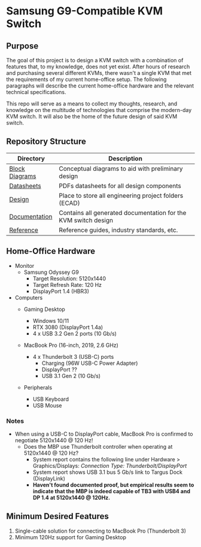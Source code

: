 # **Samsung G9-Compatible KVM Switch**

## **Purpose**
The goal of this project is to design a KVM switch with a combination of features that, to my knowledge, does not yet exist. After hours of research and purchasing several different KVMs, there wasn't a single KVM that met the requirements of my current home-office setup. The following paragraphs will describe the current home-office hardware and the relevant technical specifications.

This repo will serve as a means to collect my thoughts, research, and knowledge on the multitude of technologies that comprise the modern-day KVM switch. It will also be the home of the future design of said KVM switch.

## **Repository Structure**
| Directory | Description |
| --------- | ----------- |
| [Block Diagrams](https://github.com/aflyingcougar/G9-Compatible-KVM-Switch/tree/master/Block%20Diagrams) | Conceptual diagrams to aid with preliminary design |
| [Datasheets](https://github.com/aflyingcougar/G9-Compatible-KVM-Switch/tree/master/Datasheets) | PDFs datasheets for all design components |
| [Design](https://github.com/aflyingcougar/G9-Compatible-KVM-Switch/tree/master/Design) | Place to store all engineering project folders (ECAD) |
| [Documentation](https://github.com/aflyingcougar/G9-Compatible-KVM-Switch/tree/master/Documentation) | Contains all generated documentation for the KVM switch design |
| [Reference](https://github.com/aflyingcougar/G9-Compatible-KVM-Switch/tree/master/Reference) | Reference guides, industry standards, etc. |

## **Home-Office Hardware**
- Monitor
	- Samsung Odyssey G9
		- Target Resolution: 5120x1440
		- Target Refresh Rate: 120 Hz
		- DisplayPort 1.4 (HBR3)
- Computers
	- Gaming Desktop
		- Windows 10/11
		- RTX 3080 (DisplayPort 1.4a)
		- 4 x USB 3.2 Gen 2 ports (10 Gb/s)

	- MacBook Pro (16-inch, 2019, 2.6 GHz)
		- 4 x Thunderbolt 3 (USB-C) ports
			- Charging (96W USB-C Power Adapter)
			- DisplayPort ??
			- USB 3.1 Gen 2 (10 Gb/s)

	- Peripherals
		- USB Keyboard
		- USB Mouse

### **Notes**
- When using a USB-C to DisplayPort cable, MacBook Pro is confirmed to negotiate 5120x1440 @ 120 Hz!
	- Does the MBP use Thunderbolt controller when operating at 5120x1440 @ 120 Hz?
		- System report contains the following line under Hardware > Graphics/Displays: *Connection Type: Thunderbolt/DisplayPort*
		- System report shows USB 3.1 bus 5 Gb/s link to Targus Dock (DisplayLink)
		- **Haven't found documented proof, but empirical results seem to indicate that the MBP is indeed capable of TB3 with USB4 and DP 1.4 at 5120x1440 @ 120Hz.**
			

## **Minimum Desired Features**
1. Single-cable solution for connecting to MacBook Pro (Thunderbolt 3)
2. Minimum 120Hz support for Gaming Desktop